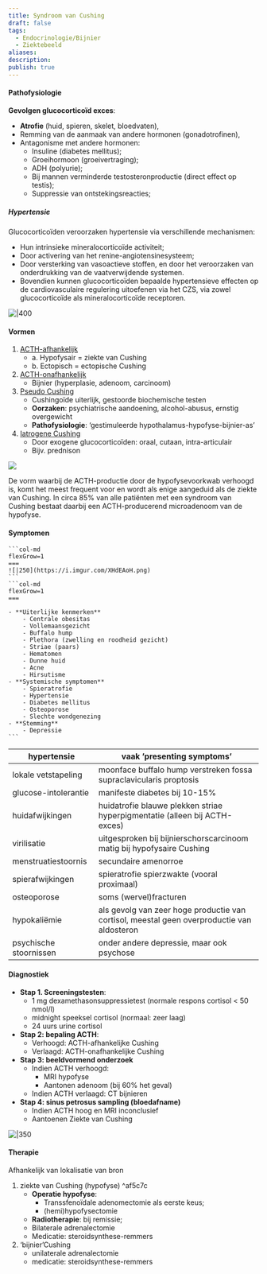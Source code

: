 ```yaml
---
title: Syndroom van Cushing
draft: false
tags:
  - Endocrinologie/Bijnier
  - Ziektebeeld
aliases: 
description: 
publish: true
---
```



#### Pathofysiologie

**Gevolgen glucocorticoïd exces**:
- **Atrofie** (huid, spieren, skelet, bloedvaten), 
- Remming van de aanmaak van andere hormonen (gonadotrofinen),
- Antagonisme met andere hormonen: 
	- Insuline (diabetes mellitus);
	- Groeihormoon (groeivertraging);
	- ADH (polyurie); 
	- Bij mannen verminderde testosteronproductie (direct effect op testis);
	- Suppressie van ontstekingsreacties;

##### Hypertensie
Glucocorticoïden veroorzaken hypertensie via verschillende mechanismen: 
- Hun intrinsieke mineralocorticoïde activiteit; 
- Door activering van het renine-angiotensinesysteem; 
- Door versterking van vasoactieve stoffen, en door het veroorzaken van onderdrukking van de vaatverwijdende systemen. 
- Bovendien kunnen glucocorticoïden bepaalde hypertensieve effecten op de cardiovasculaire regulering uitoefenen via het CZS, via zowel glucocorticoïde als mineralocorticoïde receptoren.

![|400](https://i.imgur.com/dtm6a93.png)

#### Vormen
1. <u>ACTH-afhankelijk</u>
	  - a. Hypofysair = ziekte van Cushing
	  - b. Ectopisch = ectopische Cushing
2. <u>ACTH-onafhankelijk </u>
	-  Bijnier (hyperplasie, adenoom, carcinoom)
3. <u>Pseudo Cushing</u>
	- Cushingoïde uiterlijk, gestoorde biochemische testen
	- **Oorzaken**: psychiatrische aandoening, alcohol-abusus, ernstig overgewicht
	- **Pathofysiologie**: ‘gestimuleerde hypothalamus-hypofyse-bijnier-as’
4. <u>Iatrogene Cushing</u>
	- Door exogene glucocorticoïden: oraal, cutaan, intra-articulair
	- Bijv. prednison

![](https://i.imgur.com/Fr3fV5k.png)



De vorm waarbij de ACTH-productie door de hypofysevoorkwab verhoogd is, komt het meest frequent voor en wordt als enige aangeduid als de ziekte van Cushing. In circa 85% van alle patiënten met een syndroom van Cushing bestaat daarbij een ACTH-producerend microadenoom van de hypofyse.
#### Symptomen
````col
```col-md
flexGrow=1
===
![|250](https://i.imgur.com/XHdEAoH.png)
```
```col-md
flexGrow=1
===

- **Uiterlijke kenmerken**
	- Centrale obesitas
	- Vollemaansgezicht
	- Buffalo hump
	- Plethora (zwelling en roodheid gezicht)
	- Striae (paars)
	- Hematomen
	- Dunne huid
	- Acne
	- Hirsutisme
- **Systemische symptomen**
	- Spieratrofie
	- Hypertensie
	- Diabetes mellitus
	- Osteoporose
	- Slechte wondgenezing
- **Stemming**
	- Depressie
```
````

hypertensie            | vaak ’presenting symptoms’                                                                 |
| ---------------------- | ------------------------------------------------------------------------------------------ |
| lokale vetstapeling    | moonface buffalo hump verstreken fossa supraclavicularis proptosis             |
| glucose-intolerantie   | manifeste diabetes bij 10-15%                                                              |
| huidafwijkingen        | huidatrofie blauwe plekken striae hyperpigmentatie (alleen bij ACTH-exces)              |
| virilisatie            | uitgesproken bij bijnierschorscarcinoom matig bij hypofysaire Cushing                    |
| menstruatiestoornis    | secundaire amenorroe                                                                       |
| spierafwijkingen       | spieratrofie spierzwakte (vooral proximaal)                                               |
| osteoporose            | soms (wervel)fracturen                                                                     |
| hypokaliëmie           | als gevolg van zeer hoge productie van cortisol, meestal geen overproductie van aldosteron |
| psychische stoornissen | onder andere depressie, maar ook psychose                                                  |



#### Diagnostiek
- **Stap 1. Screeningstesten**:
	- 1 mg dexamethasonsuppressietest (normale respons cortisol < 50 nmol/l)
	- midnight speeksel cortisol (normaal: zeer laag)
	- 24 uurs urine cortisol 
- **Stap 2: bepaling ACTH**:
	- Verhoogd: ACTH-afhankelijke Cushing
	- Verlaagd: ACTH-onafhankelijke Cushing
- **Stap 3: beeldvormend onderzoek**
	- Indien ACTH verhoogd: 
		- MRI hypofyse
		- Aantonen adenoom (bij 60% het geval)
	- Indien ACTH verlaagd: CT bijnieren
- **Stap 4: sinus petrosus sampling (bloedafname)**
	- Indien ACTH hoog en MRI inconclusief
	- Aantoenen Ziekte van Cushing

![|350](https://i.imgur.com/s6HDAbR.png)

#### Therapie
Afhankelijk van lokalisatie van bron
1. ziekte van Cushing (hypofyse) ^af5c7c
	- **Operatie hypofyse**: 
		- Transsfenoïdale adenomectomie als eerste keus;
		- (hemi)hypofysectomie 
	- **Radiotherapie**: bij remissie;
	- Bilaterale adrenalectomie
	- Medicatie: steroidsynthese-remmers
2. ‘bijnier’Cushing
	- unilaterale adrenalectomie
	- medicatie: steroidsynthese-remmers
